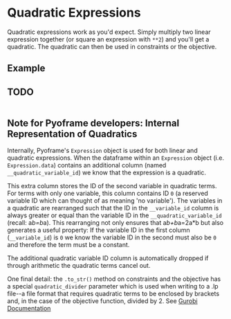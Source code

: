 # Quadratic Expressions

Quadratic expressions work as you'd expect. Simply multiply two linear expression together (or square an expression with `**2`) and you'll get a quadratic. The quadratic can then be used in constraints or the objective. 

## Example

## TODO

```python3
```

## Note for Pyoframe developers: Internal Representation of Quadratics

Internally, Pyoframe's `Expression` object is used for both linear and quadratic expressions. When the dataframe within an `Expression` object (i.e. `Expression.data`) contains an additional column (named `__quadratic_variable_id`) we know that the expression is a quadratic.

This extra column stores the ID of the second variable in quadratic terms. For terms with only one variable, this column contains ID `0` (a reserved variable ID which can thought of as meaning 'no variable'). The variables in a quadratic are rearranged such that the ID in the `__variable_id` column is always greater or equal than the variable ID in the `__quadratic_variable_id` (recall: a*b=b*a). This rearranging not only ensures that a*b+b*a=2a*b but also generates a useful property: If the variable ID in the first column (`__variable_id`) is `0` we know the variable ID in the second must also be `0` and therefore the term must be a constant.

The additional quadratic variable ID column is automatically dropped if through arithmetic the quadratic terms cancel out.

One final detail: the `.to_str()` method on constraints and the objective has a special `quadratic_divider` parameter which is used when writing to a .lp file--a file format that requires quadratic terms to be enclosed by brackets and, in the case of the objective function, divided by 2. See [Gurobi Documentation](https://www.gurobi.com/documentation/current/refman/lp_format.html)